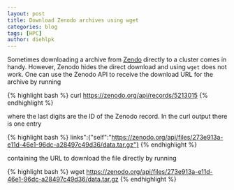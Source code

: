 ```yaml
---
layout: post
title: Download Zenodo archives using wget
categories: blog
tags: [HPC]
author: diehlpk
---
```


Sometimes downloading a archive from [Zendo](https://zenodo.org/) directly to a cluster comes in handy. However, Zenodo hides the direct download and using `wget` does not work. One can use the Zenodo API to receive the download URL for the archive by running  

{% highlight bash %}
curl  https://zenodo.org/api/records/5213015
{% endhighlight %}

where the last digits are the ID of the Zenodo record. In the curl output there is one entry 

{% highlight bash %}
links":{"self":"https://zenodo.org/api/files/273e913a-e11d-46e1-96dc-a28497c49d36/data.tar.gz"}
{% endhighlight %}

containing the URL to download the file directly by running

{% highlight bash %}
wget https://zenodo.org/api/files/273e913a-e11d-46e1-96dc-a28497c49d36/data.tar.gz
{% endhighlight %}

